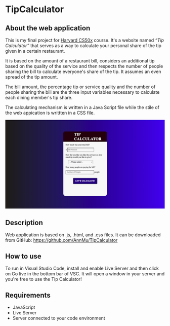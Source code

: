# TipCalculator

## About the web application

This is my final project for [Harvard CS50x](https://cs50.harvard.edu/x/2020/) course. It's a website named *“Tip Calculator”* that serves as a way to calculate your personal share of the tip given in a certain restaurant. 

It is based on the amount of a restaurant bill, considers an additional tip based on the quality of the service and then respects the number of people sharing the bill to calculate everyone's share of the tip. It assumes an even spread of the tip amount. 

The bill amount, the percentage tip or service quality and the number of people sharing the bill are the three input variables necessary to calculate each dining member's tip share. 

The calculating mechanism is written in a Java Script file while the stile of the web appication is writtten in a CSS file. 

![Tip Calculator](https://github.com/AnnMu/TipCalculator/blob/master/tip.png?raw=true)

## Description

Web application is based on .js, .html, and .css files. It can be downloaded from GitHub: https://github.com/AnnMu/TipCalculator

## How to use

To run in Visual Studio Code, install and enable Live Server and then click on Go live in the bottom bar of VSC. It will open a window in your server and you're free to use the Tip Calculator! 

## Requirements

- JavaScript
- Live Server
- Server connected to your code environment
